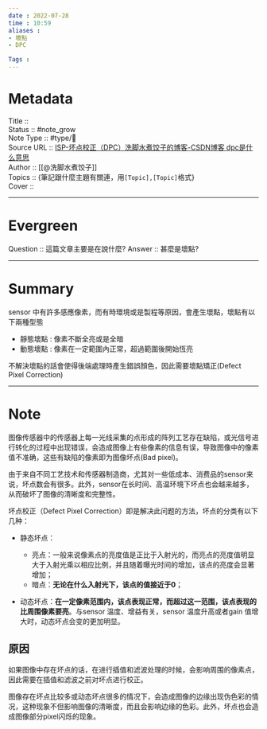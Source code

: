 ```yaml
---
date : 2022-07-28
time : 10:59
aliases :
- 壞點
- DPC

Tags : 
---
```

# Metadata
Title :: <br>
Status :: #note_grow <br>
Note Type :: #type/📰<br>
Source URL :: [ISP-坏点校正（DPC）洗脚水煮饺子的博客-CSDN博客 dpc是什么意思](https://blog.csdn.net/xiaoyouck/article/details/73134846)<br>
Author :: [[@洗脚水煮饺子]]<br>
Topics :: {筆記跟什麼主題有關連，用`[Topic],[Topic]`格式}<br>
Cover ::

---
# Evergreen
Question :: 這篇文章主要是在說什麼?
Answer :: 甚麼是壞點?

---

# Summary
sensor 中有許多感應像素，而有時環境或是製程等原因，會產生壞點，壞點有以下兩種型態
- 靜態壞點 : 像素不斷全亮或是全暗
- 動態壞點 : 像素在一定範圍內正常，超過範圍後開始恆亮

不解決壞點的話會使得後端處理時產生錯誤顏色，因此需要壞點矯正(Defect Pixel Correction)

---

# Note

图像传感器中的传感器上每一光线采集的点形成的阵列工艺存在缺陷，或光信号进行转化的过程中出现错误，会造成图像上有些像素的信息有误，导致图像中的像素值不准确，这些有缺陷的像素即为图像坏点(Bad pixel)。

由于来自不同工艺技术和传感器制造商，尤其对一些低成本、消费品的sensor来说，坏点数会有很多。此外，sensor在长时间、高温环境下坏点也会越来越多，从而破坏了图像的清晰度和完整性。

坏点校正（Defect Pixel Correction）即是解决此问题的方法，坏点的分类有以下几种：

-   静态坏点：
    -   亮点：一般来说像素点的亮度值是正比于入射光的，而亮点的亮度值明显大于入射光乘以相应比例，并且随着曝光时间的增加，该点的亮度会显著增加；
    -   暗点：**无论在什么入射光下，该点的值接近于0**；

-   动态坏点：**在一定像素范围内，该点表现正常，而超过这一范围，该点表现的比周围像素要亮**。与sensor 温度、增益有关，sensor 温度升高或者gain 值增大时，动态坏点会变的更加明显。

## 原因

如果图像中存在坏点的话，在进行插值和滤波处理的时候，会影响周围的像素点，因此需要在插值和滤波之前对坏点进行校正。

图像存在坏点比较多或动态坏点很多的情况下，会造成图像的边缘出现伪色彩的情况，这种现象不但影响图像的清晰度，而且会影响边缘的色彩。此外，坏点也会造成图像部分pixel闪烁的现象。